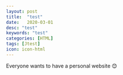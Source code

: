 ```yaml
---
layout: post
title:  "test"
date:   2020-03-01
desc: "test"
keywords: "test"
categories: [HTML]
tags: [Jtest]
icon: icon-html
---
```


Everyone wants to have a personal website 😊
